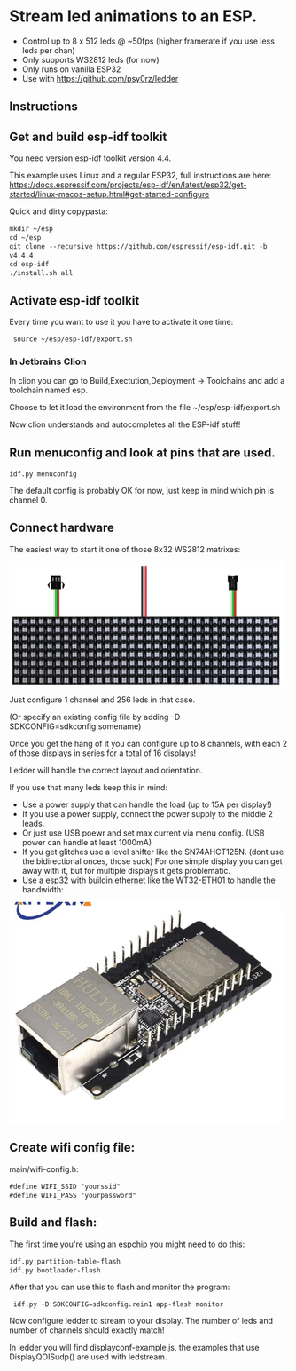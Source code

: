 # Stream led animations to an ESP. 

* Control up to 8 x 512 leds @ ~50fps (higher framerate if you use less leds per chan)
* Only supports WS2812 leds (for now)
* Only runs on vanilla ESP32
* Use with <https://github.com/psy0rz/ledder>

## Instructions

## Get and build esp-idf toolkit

You need version esp-idf toolkit version 4.4.

This example uses Linux and a regular ESP32, full instructions are here: https://docs.espressif.com/projects/esp-idf/en/latest/esp32/get-started/linux-macos-setup.html#get-started-configure
  
Quick and dirty copypasta:

```
mkdir ~/esp
cd ~/esp
git clone --recursive https://github.com/espressif/esp-idf.git -b v4.4.4
cd esp-idf
./install.sh all
```

## Activate esp-idf toolkit

Every time you want to use it you have to activate it one time:

```
 source ~/esp/esp-idf/export.sh
```

### In Jetbrains Clion

In clion you can go to Build,Exectution,Deployment -> Toolchains and add a toolchain named esp.

Choose to let it load the environment from the file ~/esp/esp-idf/export.sh

Now clion understands and autocompletes all the ESP-idf stuff! 

## Run menuconfig and look at pins that are used.

```
idf.py menuconfig
```

The default config is probably OK for now, just keep in mind which pin is channel 0.

## Connect hardware

The easiest way to start it one of those 8x32 WS2812 matrixes:

![img.png](img.png)

Just configure 1 channel and 256 leds in that case.

(Or specify an existing config file by adding  -D SDKCONFIG=sdkconfig.somename)

Once you get the hang of it you can configure up to 8 channels, with each 2 of those displays in series for a total of 16 displays!

Ledder will handle the correct layout and orientation.

If you use that many leds keep this in mind:

 * Use a power supply that can handle the load  (up to 15A per display!)
 * If you use a power supply, connect the power supply to the middle 2 leads. 
 * Or just use USB poewr and set max current via menu config. (USB power can handle at least 1000mA)
 * If you get glitches use a level shifter like the SN74AHCT125N. (dont use the bidirectional onces, those suck) For one simple display you can get away with it, but for multiple displays it gets problematic.
 * Use a esp32 with buildin ethernet like the WT32-ETH01 to handle the bandwidth:

![img_1.png](img_1.png)

## Create wifi config file:

main/wifi-config.h:
```
#define WIFI_SSID "yourssid"
#define WIFI_PASS "yourpassword"
```

## Build and flash:




The first time you're using an espchip you might need to do this:

```
idf.py partition-table-flash
idf.py bootloader-flash
```

After that you can use this to flash and monitor the program:

```
 idf.py -D SDKCONFIG=sdkconfig.rein1 app-flash monitor
```

Now configure ledder to stream to your display. The number of leds and number of channels should exactly match!

In ledder you will find displayconf-example.js, the examples that use DisplayQOISudp() are used with ledstream.
